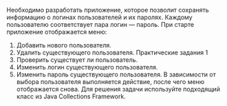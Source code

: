 Необходимо разработать приложение, которое позволит сохранять информацию о логинах пользователей
и их паролях. Каждому пользователю соответствует пара
логин — пароль. При старте приложение отображается
меню:
1. Добавить нового пользователя.
2. Удалить существующего пользователя.
Практические задания
1
3. Проверить существует ли пользователь.
4. Изменить логин существующего пользователя.
5. Изменить пароль существующего пользователя.
В зависимости от выбора пользователя выполняется действие, после чего меню отображается снова. Для
решения задачи используйте подходящий класс из Java
Collections Framework. 
